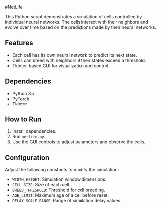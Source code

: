 #NetLife

This Python script demonstrates a simulation of cells controlled by individual neural networks. The cells interact with their neighbors and evolve over time based on the predictions made by their neural networks.

## Features

- Each cell has its own neural network to predict its next state.
- Cells can breed with neighbors if their states exceed a threshold.
- Tkinter-based GUI for visualization and control.

## Dependencies

- Python 3.x
- PyTorch
- Tkinter

## How to Run

1. Install dependencies.
2. Run `netlife.py`.
3. Use the GUI controls to adjust parameters and observe the cells.

## Configuration

Adjust the following constants to modify the simulation:

- `WIDTH`, `HEIGHT`: Simulation window dimensions.
- `CELL_SIZE`: Size of each cell.
- `BREED_THRESHOLD`: Threshold for cell breeding.
- `AGE_LIMIT`: Maximum age of a cell before reset.
- `DELAY_SCALE_RANGE`: Range of simulation delay values.
